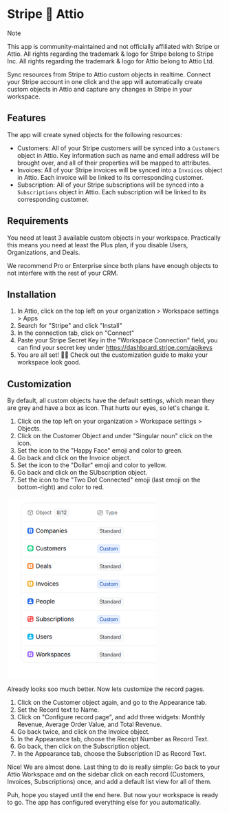# Stripe 🤝 Attio

> [!NOTE]
> This app is community-maintained and not officially affiliated with Stripe or Attio. All rights regarding the trademark & logo for Stripe belong to Stripe Inc. All rights regarding the trademark & logo for Attio belong to Attio Ltd.

Sync resources from Stripe to Attio custom objects in realtime. Connect your Stripe account in one click and the app will automatically create custom objects in Attio and capture any changes in Stripe in your workspace.


## Features

The app will create syned objects for the following resources:

* Customers: All of your Stripe customers will be synced into a `Customers` object in Attio. Key information such as name and email address will be brought over, and all of their properties will be mapped to attributes.
* Invoices: All of your Stripe invoices will be synced into a `Invoices` object in Attio. Each invoice will be linked to its corresponding customer.
* Subscription: All of your Stripe subscriptions will be synced into a `Subscriptions` object in Attio. Each subscription will be linked to its corresponding customer.


## Requirements

You need at least 3 available custom objects in your workspace. Practically this means you need at least the Plus plan, if you disable Users, Organizations, and Deals.

We recommend Pro or Enterprise since both plans have enough objects to not interfere with the rest of your CRM.


## Installation

1. In Attio, click on the top left on your organization > Workspace settings > Apps
2. Search for "Stripe" and click "Install"
3. In the connection tab, click on "Connect"
4. Paste your Stripe Secret Key in the "Workspace Connection" field, you can find your secret key under https://dashboard.stripe.com/apikeys
5. You are all set! 🥳🥳 Check out the customization guide to make your workspace look good.


## Customization

By default, all custom objects have the default settings, which mean they are grey and have a box as icon. That hurts our eyes, so let's change it.

1. Click on the top left on your organization > Workspace settings > Objects.
2. Click on the Customer Object and under "Singular noun" click on the icon.
3. Set the icon to the "Happy Face" emoji and color to green.
4. Go back and click on the Invoice object.
5. Set the icon to the "Dollar" emoji and color to yellow.
6. Go back and click on the SUbscription object.
7. Set the icon to the "Two Dot Connected" emoji (last emoji on the bottom-right) and color to red.

![Attio Object Settings](docs/object-settings.png)

Already looks soo much better. Now lets customize the record pages.

1. Click on the Customer object again, and go to the Appearance tab.
2. Set the Record text to Name.
3. Click on "Configure record page", and add three widgets: Monthly Revenue, Average Order Value, and Total Revenue.
4. Go back twice, and click on the Invoice object.
5. In the Appearance tab, choose the Receipt Number as Record Text.
6. Go back, then click on the Subscription object.
7. In the Appearance tab, choose the Subscription ID as Record Text.

Nice! We are almost done. Last thing to do is really simple: Go back to your Attio Workspace and on the sidebar click on each record (Customers, Invoices, Subscriptions) once, and add a default list view for all of them.

Puh, hope you stayed until the end here. But now your workspace is ready to go. The app has configured everything else for you automatically.






